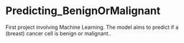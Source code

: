 # Predicting_BenignOrMalignant
First project involving Machine Learning. The model aims to predict if a (breast) cancer cell is benign or malignant..
